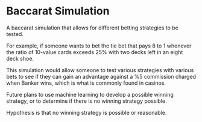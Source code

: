 # Baccarat Simulation
A baccarat simulation that allows for different betting strategies to be tested. 

For example, if someone wants to bet the tie bet that pays 8 to 1 whenever the ratio of 10-value cards exceeds 25% with two decks left in an eight deck shoe.

This simulation would allow someone to test various strategies with various bets to see if they can gain an advantage against a %5 commission charged when Banker wins, which is what is commonly found in casinos. 

Future plans to use machine learning to develop a possible winning strategy, or to determine if there is no winning strategy possible. 

Hypothesis is that no winning strategy is possible or reasonable. 
